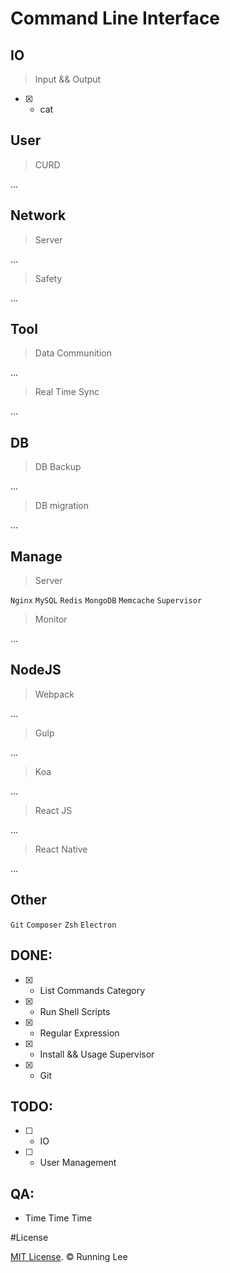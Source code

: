 #  Command Line Interface

## IO

> Input && Output

- [x] - cat


## User

> CURD

...


## Network

> Server

...

> Safety

...

## Tool

> Data Communition

...

> Real Time Sync

...


## DB

> DB Backup

...

> DB migration

...

## Manage

> Server

`Nginx` `MySQL` `Redis` `MongoDB` `Memcache` `Supervisor`

> Monitor

...

## NodeJS

> Webpack

...

> Gulp

...

> Koa

...
> React JS

...

> React Native

...

## Other

`Git` `Composer` `Zsh` `Electron`


## DONE:

- [x] - List Commands Category
- [x] - Run Shell Scripts
- [x] - Regular Expression
- [x] - Install && Usage Supervisor
- [x] - Git

## TODO:

- [ ] - IO
- [ ] - User Management


## QA:

- Time Time Time

#License

[MIT License](https://opensource.org/licenses/mit-license.html). © Running Lee
